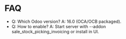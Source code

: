 # FAQ

- Q: Which Odoo version? A: 16.0 (OCA/OCB packaged).
- Q: How to enable? A: Start server with --addon sale_stock_picking_invoicing or install in UI.
